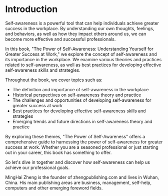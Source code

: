 # Introduction

Self-awareness is a powerful tool that can help individuals achieve greater success in the workplace. By understanding our own thoughts, feelings, and behaviors, as well as how they impact others around us, we can become more effective and successful professionals.

In this book, "The Power of Self-Awareness: Understanding Yourself for Greater Success at Work," we explore the concept of self-awareness and its importance in the workplace. We examine various theories and practices related to self-awareness, as well as best practices for developing effective self-awareness skills and strategies.

Throughout the book, we cover topics such as:

* The definition and importance of self-awareness in the workplace
* Historical perspectives on self-awareness theory and practice
* The challenges and opportunities of developing self-awareness for greater success at work
* Best practices for developing effective self-awareness skills and strategies
* Emerging trends and future directions in self-awareness theory and practice

By exploring these themes, "The Power of Self-Awareness" offers a comprehensive guide to harnessing the power of self-awareness for greater success at work. Whether you are a seasoned professional or just starting out in your career, this book has something to offer.

So let's dive in together and discover how self-awareness can help us achieve our professional goals.

MingHai Zheng is the founder of zhengpublishing.com and lives in Wuhan, China. His main publishing areas are business, management, self-help, computers and other emerging foreword fields.

